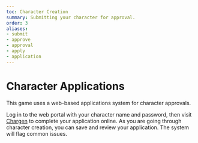 ```yaml
---
toc: Character Creation
summary: Submitting your character for approval.
order: 3
aliases:
- submit
- approve
- approval
- apply
- application
---
```

# Character Applications

This game uses a web-based applications system for character approvals.

Log in to the web portal with your character name and password, then visit [Chargen](spiritlakemu.com/chargen) to complete your application online. As you are going through character creation, you can save and review your application.  The system will flag common issues.
